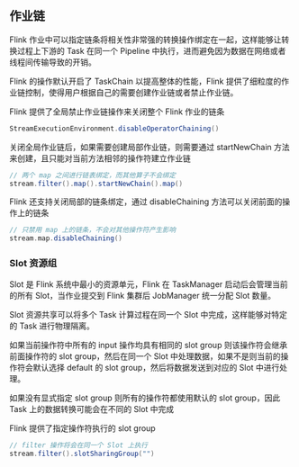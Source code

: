 ## 作业链

Flink 作业中可以指定链条将相关性非常强的转换操作绑定在一起，这样能够让转换过程上下游的 Task 在同一个 Pipeline 中执行，进而避免因为数据在网络或者线程间传输导致的开销。

Flink 的操作默认开启了 TaskChain 以提高整体的性能，Flink 提供了细粒度的作业链控制，使得用户根据自己的需要创建作业链或者禁止作业链。

Flink 提供了全局禁止作业链操作来关闭整个 Flink 作业的链条
```scala
StreamExecutionEnvironment.disableOperatorChaining()
```
关闭全局作业链后，如果需要创建局部作业链，则需要通过 startNewChain 方法来创建，且只能对当前方法相邻的操作符建立作业链
```scala
// 两个 map 之间进行链表绑定，而其他算子不会绑定
stream.filter().map().startNewChain().map()
```
Flink 还支持关闭局部的链条绑定，通过 disableChaining 方法可以关闭前面的操作上的链条
```scala
// 只禁用 map 上的链条，不会对其他操作符产生影响
stream.map.disableChaining()
```

### Slot 资源组

Slot 是 Flink 系统中最小的资源单元，Flink 在 TaskManager 启动后会管理当前的所有 Slot，当作业提交到 Flink 集群后 JobManager 统一分配 Slot 数量。

Slot 资源共享可以将多个 Task 计算过程在同一个 Slot 中完成，这样能够对特定的 Task 进行物理隔离。

如果当前操作符中所有的 input 操作均具有相同的 slot group 则该操作符会继承前面操作符的 slot group，然后在同一个 Slot 中处理数据，如果不是则当前的操作符会默认选择 default 的 slot group，然后将数据发送到对应的 Slot 中进行处理。

如果没有显式指定 slot group 则所有的操作符都使用默认的 slot group，因此 Task 上的数据转换可能会在不同的 Slot 中完成

Flink 提供了指定操作符执行的 slot group
```scala
// filter 操作将会在同一个 Slot 上执行
stream.filter().slotSharingGroup("")
```